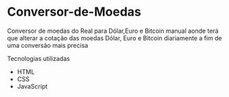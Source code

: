 # Conversor-de-Moedas
Conversor de moedas do Real para Dólar,Euro e Bitcoin manual aonde terá que alterar a cotação das moedas Dólar, Euro e Bitcoin diariamente a fim de uma conversão mais precisa

Tecnologias utilizadas

- HTML
- CSS
- JavaScript
